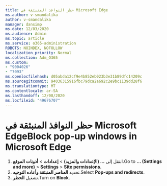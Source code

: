 ```yaml
---
title: حظر النوافذ المنبثقة في Microsoft Edge
ms.author: v-smandalika
author: v-smandalika
manager: dansimp
ms.date: 12/03/2020
ms.audience: Admin
ms.topic: article
ms.service: o365-administration
ROBOTS: NOINDEX, NOFOLLOW
localization_priority: Normal
ms.collection: Adm_O365
ms.custom:
- "9004026"
- "7093"
ms.openlocfilehash: d05abda12cf9e4b852eb023b3e31b89dfc14209c
ms.sourcegitcommit: 94036315916fbc79dca2a692c2e9bc1139dd28f6
ms.translationtype: MT
ms.contentlocale: ar-SA
ms.lasthandoff: 12/08/2020
ms.locfileid: "49676707"
---
```

# <a name="block-pop-up-windows-in-microsoft-edge"></a><span data-ttu-id="f5ee7-102">حظر النوافذ المنبثقة في Microsoft Edge</span><span class="sxs-lookup"><span data-stu-id="f5ee7-102">Block pop-up windows in Microsoft Edge</span></span>

1. <span data-ttu-id="f5ee7-103">انتقل إلى **... (الإعدادات والمزيد)**  >  **إعدادات**  >  **أذونات الموقع**.</span><span class="sxs-lookup"><span data-stu-id="f5ee7-103">Go to **... (Settings and more)** > **Settings** > **Site permissions**.</span></span>
2. <span data-ttu-id="f5ee7-104">تحديد **العناصر المنبثقة وأعاده التوجيه**.</span><span class="sxs-lookup"><span data-stu-id="f5ee7-104">Select **Pop-ups and redirects**.</span></span>
3. <span data-ttu-id="f5ee7-105">تشغيل **الحظر**.</span><span class="sxs-lookup"><span data-stu-id="f5ee7-105">Turn on **Block**.</span></span>
